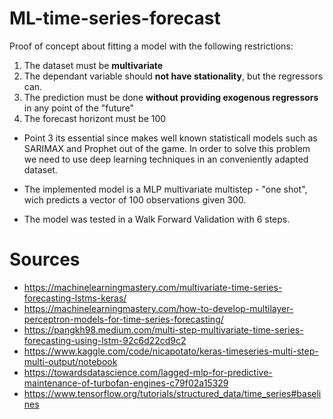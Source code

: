 # ML-time-series-forecast

Proof of concept about fitting a model with the following restrictions: 

1. The dataset must be **multivariate**
2. The dependant variable should **not have stationality**, but the regressors can.
3. The prediction must be done **without providing exogenous regressors** in any point of the "future"
4. The forecast horizont must be 100


* Point 3 its essential since makes well known statisticall models such as SARIMAX and Prophet out of the game. In order to solve this problem we need to use deep learning techniques in an conveniently adapted dataset.

* The implemented model is a MLP multivariate multistep  - "one shot", wich predicts a vector of 100 observations given 300.

* The model was tested in a Walk Forward Validation with 6 steps.

# Sources 
- https://machinelearningmastery.com/multivariate-time-series-forecasting-lstms-keras/
- https://machinelearningmastery.com/how-to-develop-multilayer-perceptron-models-for-time-series-forecasting/
- https://pangkh98.medium.com/multi-step-multivariate-time-series-forecasting-using-lstm-92c6d22cd9c2
- https://www.kaggle.com/code/nicapotato/keras-timeseries-multi-step-multi-output/notebook
- https://towardsdatascience.com/lagged-mlp-for-predictive-maintenance-of-turbofan-engines-c79f02a15329
- https://www.tensorflow.org/tutorials/structured_data/time_series#baselines

